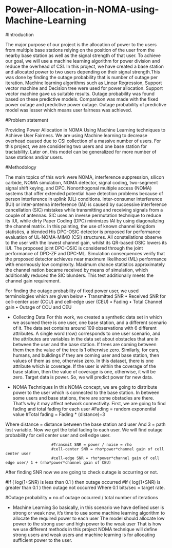 # Power-Allocation-in-NOMA-using-Machine-Learning


#Introduction

The major purpose of our project is the allocation of power to the users from
multiple base stations relying on the position of the user from the nearby base station
as well as the signal strength of that user. To achieve our goal, we will use a machine
learning algorithm for power division and reduce the overhead of CSI. In this project,
we have created a base station and allocated power to two users depending on their
signal strength.This was done by finding the outage probability that is number
of outage per iteration. Machine learning algorithms such as Linear Regression,
Support vector machine and Decision tree were used for power allocation. Support
vector machine gave us suitable results. Outage probability was found based on
these predictive models. Comparison was made with the fixed power outage and
predictive power outage. Outage probability of predictive model was lesser which
means user fairness was achieved.


#Problem statement 

Providing Power Allocation in NOMA Using Machine Learning techniques to Achieve
User Fairness. We are using Machine learning to decrease overhead caused due to
CSI collection of a massive number of users. For this project, we are considering two
users and one base station for tractability. Later on, this model can be generalized
for more number of base stations and/or users.

#Methodology 

The main topics of this work were NOMA, interference suppression, silicon carbide,
NOMA simulation, NOMA detector, signal coding, two-segment signal shift keying, and DPC. Nonorthogonal multiple access (NOMA) systems that offer extended
potential have detection problems because of person interference in uplink (UL)
conditions. Inter-consumer interference (IUI) or inter-antenna interference (IAI)
is caused by successive interference cancellation (SIC) mistakes while transmitting
and receiving signals from a couple of antennas. SIC uses an inverse permutation
technique to reduce its IUI, while dirty Paper Coding (DPC) minimizes IAI by using diagonalizing the channel matrix. In this painting, the use of known channel
kingdom statistics, a blended His DPC-OSIC detector is proposed for performance
evaluation of UL-NOMA-MIMO (CSI) structures. All constellations observe to the
user with the lowest channel gain, whilst its QR-based OSIC lowers its IUI. The
proposed joint DPC-OSIC is considered through the joint performance of DPC-ZF
and DPC-ML. Simulation consequences verify that the proposed detector achieves
near maximum likelihood (ML) performance with enormously low complexity. Maximum chance statistics approximately the channel nation became received by means
of simulation, which additionally reduced the SIC blunders. This test additionally
meets the channel gain requirement.

For finding the outage probability of fixed power user, we used terminologies which
are given below
• Transmitted SNR
• Received SNR for cell-center user (CCU) and cell-edge user (CEU)
• Fading
• Total Channel gain
• Outage of CCU and CEU

* Collecting Data
  For this work, we created a synthetic data set in which we assumed there is one
user, one base station, and a different scenario of it. The data set contains around
109 observations with 6 different attributes. A single word (row) corresponds to one
user scenario, and the attributes are variables in the data set about obstacles that
are in between the user and the base station. If trees are coming between them then
the value of the tree is 1 otherwise zero. Similarly, for cars, humans, and buildings
if they are coming user and base station, then values of them as one, otherwise zero.
In this dataset, there is one attribute which is coverage. If the user is within the
coverage of the base station, then the value of coverage is one, otherwise, it will be
zero. Target data is power. So, we will predict power for new data.

* NOMA Techniques
  In this NOMA concept, we are going to distribute power to the user which is connected to the base station. In between some users and base stations, there are some
obstacles are there. That’s why it may affect network connectivity.
First, we are going to find fading and total fading for each user
                         #Fading = random exponential value
                         #Total fading = Fading * (distance)−3

Where distance = distance between the base station and user And 3 = path lost
variable. Now we got the total fading to each user.
We will find outage probability for cell center user and cell edge user.
                      
                        #Transmit SNR = power / noise = rho
                        #cell-center SNR = rho*power*channel gain of cell center user
                        #cell-edge SNR = rho*power*channel gain of cell edge user/ 1 + (rho*power*channel gain of CEU)
After finding SNR now we are going to check outage is occurring or not.

#If ( log(1+SNR) is less than 0.1 ) then outage occurred
#If ( log(1+SNR) is greater than 0.1 ) then outage not occurred
Where 0.1 bits/sec = target rate.

#Outage probability = no.of outage occurred / total number of iterations

* Machine Learning
  So basically, in this scenario we have defined user is strong or weak now, it’s time
to use some machine learning algorithm to allocate the required power to each user
The model should allocate low power to the strong user and high power to the
weak user
That is how we use different methods in this project NOMA technique will define
strong users and weak users and machine learning is for allocating sufficient power
to the user.


